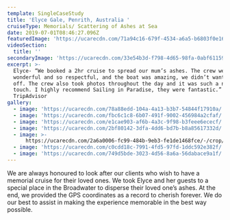 ```yaml
---
template: SingleCaseStudy
title: 'Elyce Gale, Penrith, Australia '
cruiseType: Memorials/ Scattering of Ashes at Sea
date: 2019-07-01T08:46:27.096Z
featuredImage: 'https://ucarecdn.com/71a94c16-679f-4534-a6a5-b6803f0e165b/'
videoSection:
  title: ''
secondaryImage: 'https://ucarecdn.com/33e54b3d-f798-4d65-98fa-0abf6115919f/'
excerpt: >-
  Elyce- “We booked a 2hr cruise to spread our mum’s ashes. The crew were
  wonderful and so respectful, and the boat was amazing, we didn’t want to get
  off. The crew also took photos throughout the day and it was such a nice
  touch. I highly recommend Sailing in Paradise, they were fantastic.”
  TripAdvisor
gallery:
  - image: 'https://ucarecdn.com/78a88edd-104a-4a13-b3b7-54844f17910a/'
  - image: 'https://ucarecdn.com/fbc6c1c8-6b07-491f-9002-456984a2cfaf/'
  - image: 'https://ucarecdn.com/e1cae903-af6b-4a3c-9f98-b3feee6ececf/'
  - image: 'https://ucarecdn.com/2bf80142-3dfa-4dd6-bd7b-b8a85617332d/'
  - image: >-
      https://ucarecdn.com/2a6a0006-fc99-484b-9eb3-fe1de1468fce/-/crop/996x642/0,0/-/preview/
  - image: 'https://ucarecdn.com/c0cdd18c-7991-4fd5-97fd-1ddc592e382f/'
  - image: 'https://ucarecdn.com/749d5bde-3023-4d56-8a6a-56dabace9a1f/'
---
```

We are always honoured to look after our clients who wish to have a memorial cruise for their loved ones. We took Elyce and her guests to a special place in the Broadwater to disperse their loved one’s ashes. At the end, we provided the GPS coordinates as a record to cherish forever. We do our best to assist in making the experience memorable in the best way possible.
